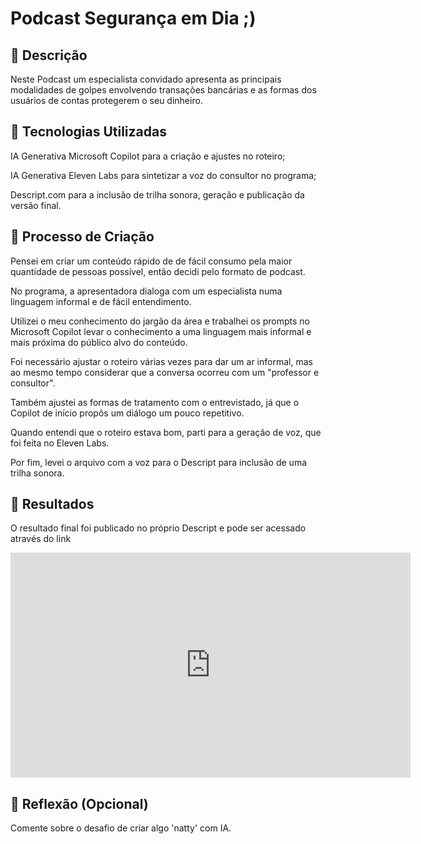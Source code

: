 # Podcast Segurança em Dia ;)

## 📒 Descrição
Neste Podcast um especialista convidado apresenta as principais modalidades de golpes envolvendo transações bancárias e as formas dos usuários de contas protegerem o seu dinheiro. 

## 🤖 Tecnologias Utilizadas
IA Generativa Microsoft Copilot para a criação e ajustes no roteiro;

IA Generativa Eleven Labs para sintetizar a voz do consultor no programa;

Descript.com para a inclusão de trilha sonora, geração e publicação da versão final.

## 🧐 Processo de Criação
Pensei em criar um conteúdo rápido de de fácil consumo pela maior quantidade de pessoas possível, então decidi pelo formato de podcast.

No programa, a apresentadora dialoga com um especialista numa linguagem informal e de fácil entendimento.

Utilizei o meu conhecimento do jargão da área e trabalhei os prompts no Microsoft Copilot levar o conhecimento a uma linguagem mais informal e mais próxima do público alvo do conteúdo.

Foi necessário ajustar o roteiro várias vezes para dar um ar informal, mas ao mesmo tempo considerar que a conversa ocorreu com um "professor e consultor".

Também ajustei as formas de tratamento com o entrevistado, já que o Copilot de início propôs um diálogo um pouco repetitivo.

Quando entendi que o roteiro estava bom, parti para a geração de voz, que foi feita no Eleven Labs.

Por fim, levei o arquivo com a voz para o Descript para inclusão de uma trilha sonora.

## 🚀 Resultados
O resultado final foi publicado no próprio Descript e pode ser acessado através do link 

<iframe src="https://share.descript.com/embed/aMaTwM0iYgb" width="640" height="360" frameborder="0" allowfullscreen></iframe>

## 💭 Reflexão (Opcional)
Comente sobre o desafio de criar algo 'natty' com IA.
